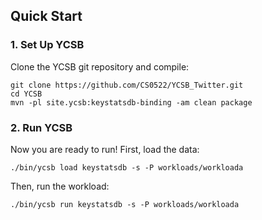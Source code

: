 <!--
Copyright (c) 2012 - 2018 YCSB contributors. All rights reserved.

Licensed under the Apache License, Version 2.0 (the "License"); you
may not use this file except in compliance with the License. You
may obtain a copy of the License at

http://www.apache.org/licenses/LICENSE-2.0

Unless required by applicable law or agreed to in writing, software
distributed under the License is distributed on an "AS IS" BASIS,
WITHOUT WARRANTIES OR CONDITIONS OF ANY KIND, either express or
implied. See the License for the specific language governing
permissions and limitations under the License. See accompanying
LICENSE file.
-->

## Quick Start

### 1. Set Up YCSB

Clone the YCSB git repository and compile:

    git clone https://github.com/CS0522/YCSB_Twitter.git
    cd YCSB
    mvn -pl site.ycsb:keystatsdb-binding -am clean package

### 2. Run YCSB

Now you are ready to run! First, load the data:

    ./bin/ycsb load keystatsdb -s -P workloads/workloada

Then, run the workload:

    ./bin/ycsb run keystatsdb -s -P workloads/workloada

